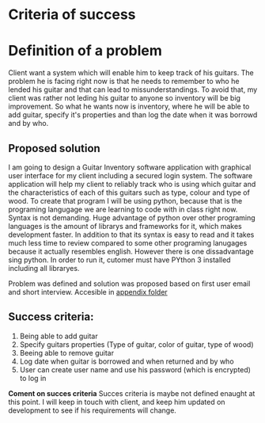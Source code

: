 Criteria of success
=======================

# Definition of a problem
Client want a system which will enable him to keep track of his guitars. The problem he is facing right now is that he needs to remember to who he lended his guitar and that can lead to missunderstandings. To avoid that, my client was rather not leding his guitar to anyone so inventory will be big improvement. So what he wants now is inventory, where he will be able to add guitar, specify it's properties and than log the date when it was borrowd and by who.

## Proposed solution
I am going to design a Guitar Inventory software application with graphical user interface for my client including a secured login system. The software application will help my client to reliably track who is using which guitar and the characteristics of each of this guitars such as type, colour and type of wood. To create that program I will be using python, because that is the programing langugage we are learning to code with in class right now. Syntax is not demanding. Huge advantage of python over other programing languages is the amount of librarys and frameworks for it, which makes development faster. In addition to that its syntax is easy to read and it takes much less time to review compared to some other programing lanugages because it actually resembles english. However there is one dissadvantage sing python. In order to run it, cutomer must have PYthon 3 installed including all libraryes.

Problem was defined and solution was proposed based on first user email and short interview. Accesible in [appendix folder](/Inventoryproject/Appendix/)

## Success criteria:
1. Being able to add guitar
1. Specify guitars properties (Type of guitar, color of guitar, type of wood)
1. Beeing able to remove guitar
1. Log date when guitar is borrowed and when returned and by who
1. User can create user name and use his password (which is encrypted) to log in

**Coment on succes criteria** Succes criteria is maybe not defined enaught at this point. I will keep in touch with client, and keep him updated on development to see if his requirements will change.

